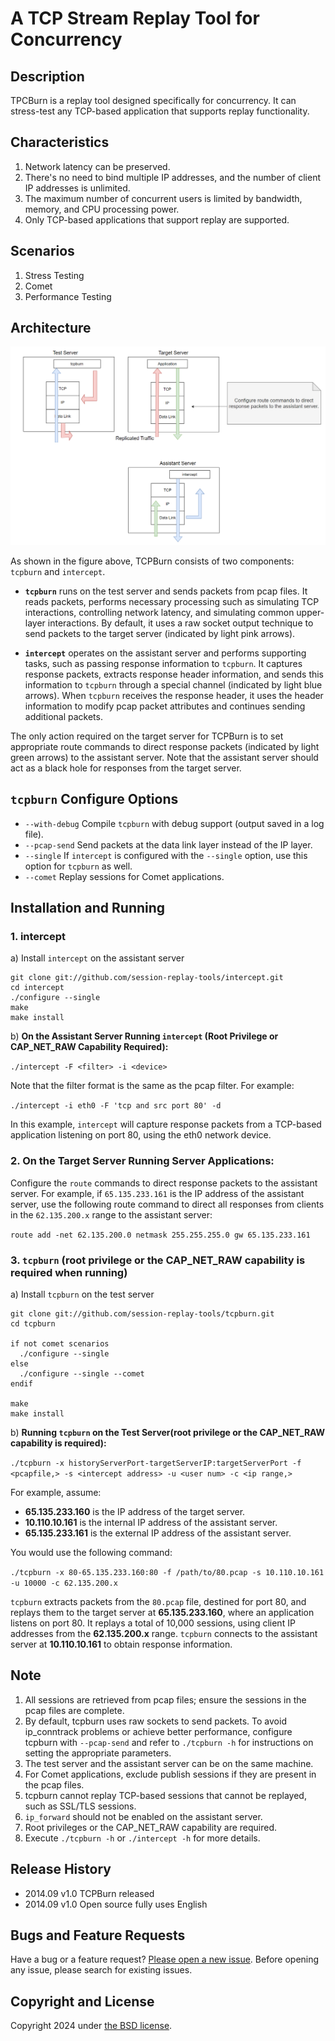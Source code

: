 # A TCP Stream Replay Tool for Concurrency


## Description
TPCBurn is a replay tool designed specifically for concurrency. It can stress-test any TCP-based application that supports replay functionality.


## Characteristics
1. Network latency can be preserved.
2. There's no need to bind multiple IP addresses, and the number of client IP addresses is unlimited.
3. The maximum number of concurrent users is limited by bandwidth, memory, and CPU processing power.
4. Only TCP-based applications that support replay are supported.

## Scenarios
1. Stress Testing
2. Comet
3. Performance Testing


## Architecture

![tcpburn](https://github.com/wangbin579/auxiliary/blob/master/images/tcpburn.png)

As shown in the figure above, TCPBurn consists of two components: `tcpburn` and `intercept`. 

- **`tcpburn`** runs on the test server and sends packets from pcap files. It reads packets, performs necessary processing such as simulating TCP interactions, controlling network latency, and simulating common upper-layer interactions. By default, it uses a raw socket output technique to send packets to the target server (indicated by light pink arrows).

- **`intercept`** operates on the assistant server and performs supporting tasks, such as passing response information to `tcpburn`. It captures response packets, extracts response header information, and sends this information to `tcpburn` through a special channel (indicated by light blue arrows). When `tcpburn` receives the response header, it uses the header information to modify pcap packet attributes and continues sending additional packets.

The only action required on the target server for TCPBurn is to set appropriate route commands to direct response packets (indicated by light green arrows) to the assistant server. Note that the assistant server should act as a black hole for responses from the target server.


## `tcpburn` Configure Options
- `--with-debug`      Compile `tcpburn` with debug support (output saved in a log file).
- `--pcap-send`       Send packets at the data link layer instead of the IP layer.
- `--single`          If `intercept` is configured with the `--single` option, use this option for `tcpburn` as well.
- `--comet`           Replay sessions for Comet applications.


## Installation and Running

### 1. intercept
a) Install `intercept` on the assistant server
```
git clone git://github.com/session-replay-tools/intercept.git
cd intercept
./configure --single
make     
make install
```

b) **On the Assistant Server Running `intercept` (Root Privilege or CAP_NET_RAW Capability Required):**
    
`./intercept -F <filter> -i <device>`

Note that the filter format is the same as the pcap filter. For example:

`./intercept -i eth0 -F 'tcp and src port 80' -d`

In this example, `intercept` will capture response packets from a TCP-based application listening on port 80, using the eth0 network device.
   
### 2. **On the Target Server Running Server Applications:**

Configure the `route` commands to direct response packets to the assistant server. For example, if `65.135.233.161` is the IP address of the assistant server, use the following route command to direct all responses from clients in the `62.135.200.x` range to the assistant server:
   
`route add -net 62.135.200.0 netmask 255.255.255.0 gw 65.135.233.161`


### 3. `tcpburn` (root privilege or the CAP_NET_RAW capability is required when running)
a) Install `tcpburn` on the test server
```
git clone git://github.com/session-replay-tools/tcpburn.git
cd tcpburn

if not comet scenarios
  ./configure --single 
else
  ./configure --single --comet
endif

make
make install
```

b) **Running `tcpburn` on the Test Server(root privilege or the CAP_NET_RAW capability is required):**
    
`./tcpburn -x historyServerPort-targetServerIP:targetServerPort -f <pcapfile,> -s <intercept address> -u <user num> -c <ip range,>`

For example, assume:

- **65.135.233.160** is the IP address of the target server.
- **10.110.10.161** is the internal IP address of the assistant server.
- **65.135.233.161** is the external IP address of the assistant server.

You would use the following command:

`./tcpburn -x 80-65.135.233.160:80 -f /path/to/80.pcap -s 10.110.10.161 -u 10000 -c 62.135.200.x`
    
`tcpburn` extracts packets from the `80.pcap` file, destined for port 80, and replays them to the target server at **65.135.233.160**, where an application listens on port 80. It replays a total of 10,000 sessions, using client IP addresses from the **62.135.200.x** range. `tcpburn` connects to the assistant server at **10.110.10.161** to obtain response information.


## Note
1. All sessions are retrieved from pcap files; ensure the sessions in the pcap files are complete.
2. By default, tcpburn uses raw sockets to send packets. To avoid ip_conntrack problems or achieve better performance, configure tcpburn with `--pcap-send` and refer to `./tcpburn -h` for instructions on setting the appropriate parameters.
3. The test server and the assistant server can be on the same machine.
4. For Comet applications, exclude publish sessions if they are present in the pcap files.
5. tcpburn cannot replay TCP-based sessions that cannot be replayed, such as SSL/TLS sessions.
6. `ip_forward` should not be enabled on the assistant server.
7. Root privileges or the CAP_NET_RAW capability are required.
8. Execute `./tcpburn -h` or `./intercept -h` for more details.


## Release History
+ 2014.09  v1.0    TCPBurn released
+ 2014.09  v1.0    Open source fully uses English

## Bugs and Feature Requests
Have a bug or a feature request? [Please open a new issue](https://github.com/session-replay-tools/tcpburn/issues). Before opening any issue, please search for existing issues.


## Copyright and License

Copyright 2024 under [the BSD license](LICENSE).
